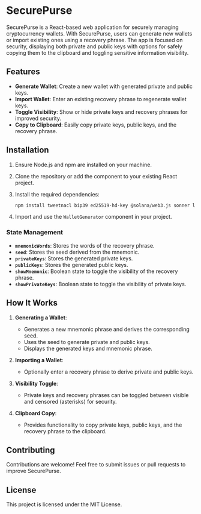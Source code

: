 # SecurePurse

SecurePurse is a React-based web application for securely managing cryptocurrency wallets. With SecurePurse, users can generate new wallets or import existing ones using a recovery phrase. The app is focused on security, displaying both private and public keys with options for safely copying them to the clipboard and toggling sensitive information visibility.

## Features

- **Generate Wallet**: Create a new wallet with generated private and public keys.
- **Import Wallet**: Enter an existing recovery phrase to regenerate wallet keys.
- **Toggle Visibility**: Show or hide private keys and recovery phrases for improved security.
- **Copy to Clipboard**: Easily copy private keys, public keys, and the recovery phrase.

## Installation

1. Ensure Node.js and npm are installed on your machine.
2. Clone the repository or add the component to your existing React project.
3. Install the required dependencies:

   ```bash
   npm install tweetnacl bip39 ed25519-hd-key @solana/web3.js sonner lucide-react
   ```
4. Import and use the `WalletGenerator` component in your project.

### State Management

- **`mnemonicWords`**: Stores the words of the recovery phrase.
- **`seed`**: Stores the seed derived from the mnemonic.
- **`privateKeys`**: Stores the generated private keys.
- **`publicKeys`**: Stores the generated public keys.
- **`showMnemonic`**: Boolean state to toggle the visibility of the recovery phrase.
- **`showPrivateKeys`**: Boolean state to toggle the visibility of private keys.

## How It Works

1. **Generating a Wallet**:

   - Generates a new mnemonic phrase and derives the corresponding seed.
   - Uses the seed to generate private and public keys.
   - Displays the generated keys and mnemonic phrase.

2. **Importing a Wallet**:

   - Optionally enter a recovery phrase to derive private and public keys.

3. **Visibility Toggle**:

   - Private keys and recovery phrases can be toggled between visible and censored (asterisks) for security.

4. **Clipboard Copy**:

   - Provides functionality to copy private keys, public keys, and the recovery phrase to the clipboard.

## Contributing

Contributions are welcome! Feel free to submit issues or pull requests to improve SecurePurse.

## License

This project is licensed under the MIT License.
